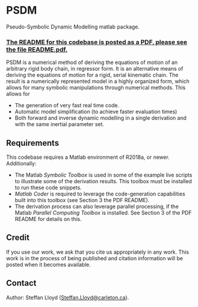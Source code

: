 # PSDM

Pseudo-Symbolic Dynamic Modelling matlab package.

### [**The README for this codebase is posted as a PDF, please see the file README.pdf.**](README.pdf)

PSDM is a numerical method of deriving the equations of motion of an arbitrary rigid body chain, in regressor form. It is an alternative means of deriving the equations of motion for a rigid, serial kinematic chain. The result is a numerically represented model in a highly organized form, which allows for many symbolic manipulations through numerical methods. This allows for

 - The generation of very fast real time code.
 - Automatic model simplification (to achieve faster evaluation times)
 - Both forward and inverse dynamic modelling in a single derivation and with the same inertial parameter set.

## Requirements
This codebase requires a Matlab environment of R2018a, or newer. Additionally:

 - The Matlab *Symbolic Toolbox* is used in some of the example live scripts to illustrate some of the derivation results. This toolbox must be installed to run these code snippets.
 - *Matlab Coder* is required to leverage the code-generation capabilities built into this toolbox (see Section 3 the PDF README).
 - The derivation process can also leverage parallel processing, if the Matlab *Parallel Computing Toolbox* is installed. See Section 3 of the PDF README for details on this. 

## Credit
If you use our work, we ask that you cite us appropriately in any work. This work is in the process of being published and citation information will be posted when it becomes available.

## Contact
Author: Steffan Lloyd (Steffan.Lloyd@carleton.ca).
